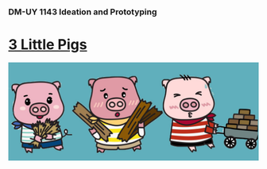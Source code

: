 ### DM-UY 1143 Ideation and Prototyping


# [3 Little Pigs](3LittlePigs.md)

![Three Little Pigs By Roger M Fred](/../Images/3Pigs.jpg)